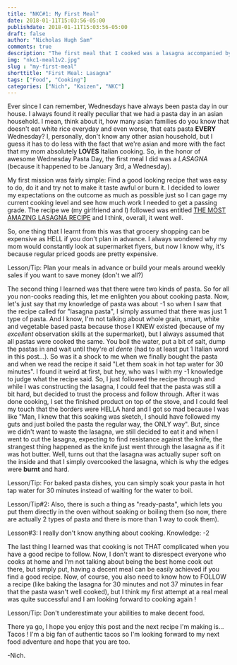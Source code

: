 ```yaml
---
title: "NKC#1: My First Meal"
date: 2018-01-11T15:03:56-05:00
publishdate: 2018-01-11T15:03:56-05:00
draft: false
author: "Nicholas Hugh Sam"
comments: true
description: "The first meal that I cooked was a lasagna accompanied by a simple salad"
img: "nkc1-meal1v2.jpg"
slug : "my-first-meal"
shorttitle: "First Meal: Lasagna"
tags: ["Food", "Cooking"]
categories: ["Nich", "Kaizen", "NKC"]
---
```

Ever since I can remember, Wednesdays have always been pasta day in our house. I always found it really peculiar that we had a pasta day in an asian
household. I mean, think about it, how many asian families do you know that doesn't eat white rice everyday and even worse, that eats pasta **EVERY** Wednesday? I, personally, don't know any other asian household, but I guess it has to do less with the fact that we're asian and more with the fact that my mom absolutely **LOVES** Italian cooking. So, in the honor of awesome Wednesday Pasta Day, the first meal I did was a _LASAGNA_ (because it happened to be January 3rd, a Wednesday).

My first mission was fairly simple: Find a good looking recipe that was easy to do, do it and try not to make it taste awful or burn it.
I decided to lower my expectations on the outcome as much as possible just so I can gage my current cooking level and see how much work I needed to get a passing grade. The recipe we (my girlfriend and I) followed was entitled [THE MOST AMAZING LASAGNA RECIPE](https://thestayathomechef.com/amazing-lasagna-recipe/) and I think, overall, it went well.

So, one thing that I learnt from this was that grocery shopping can be expensive as HELL if you don't plan in advance. I always wondered why my mom would constantly look at supermarket flyers, but now I know why, it's because regular priced goods are pretty expensive.

Lesson/Tip: Plan your meals in advance or build your meals around weekly sales if you want to save money (don't we all?)

The second thing I learned was that there were two kinds of pasta. So for all you non-cooks reading this, let me enlighten you about cooking pasta. Now, let's just say that my knowledge of pasta was about -1 so when I saw that the recipe called for "lasagna pasta", I simply assumed that there was just 1 type of pasta. And I know, I'm not talking about whole grain, smart, white and vegetable based pasta because those I KNEW existed (because of my _excellent_ observation skills at the supermarket), but I always assumed that all pastas were cooked the same. You boil the water, put a bit of salt, dump the pastas in and wait until they're _al dente_ (had to at least put 1 Italian word in this post...). So was it a shock to me when we finally bought the pasta and when we read the recipe it said "Let them soak in hot tap water for 30 minutes". I found it weird at first, but hey, who was I with my -1 knowledge to judge what the recipe said. So, I just followed the recipe through and while I was constructing the lasagna, I could feel that the pasta was still a bit hard, but decided to trust the process and follow through. After it was done cooking, I set the finished product on top of the stove, and I could feel my touch that the borders were HELLA hard and I got so mad because I was like "Man, I knew that this soaking was sketch, I should have followed my guts and just boiled the pasta the regular way, the ONLY way". But, since we didn't want to waste the lasagna, we still decided to eat it and when I went to cut the lasagna, expecting to find resistance against the knife, the strangest thing happened as the knife just went through the lasagna as if it was hot butter. Well, turns out that the lasagna was actually super soft on the inside and that I simply overcooked the lasagna, which is why the edges were **burnt** and hard.

Lesson/Tip: For baked pasta dishes, you can simply soak your pasta in hot tap water for 30 minutes instead of waiting for the water to boil.

Lesson/Tip#2: Also, there is such a thing as "ready-pasta", which lets you put them directly in the oven without soaking or boiling them (so now, there are actually 2 types of pasta and there is more than 1 way to cook them).

Lesson#3: I really don't know anything about cooking. Knowledge: -2


The last thing I learned was that cooking is not THAT complicated when you have a good recipe to follow. Now, I don't want to disrespect everyone who cooks at home and I'm not talking about being the best home cook out there, but simply put, having a decent meal can be easily achieved if you find  a good recipe. Now, of course, you also need to know how to FOLLOW a recipe (like baking the lasagna for 30 minutes and not 37 minutes in fear that the pasta wasn't well cooked), but I think my first attempt at a real meal was quite successful and I am looking forward to cooking again !

Lesson/Tip: Don't underestimate your abilities to make decent food.

There ya go, I hope you enjoy this post and the next recipe I'm making is... Tacos ! I'm a big fan of authentic tacos so I'm looking forward to my next food adventure and hope that you are too.

-Nich.
